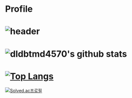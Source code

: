 # Profile
![header](https://capsule-render.vercel.app/api?type=waving&color=gradient&height=300&section=header&text=Github%20render&fontSize=90)
======
![dldbtmd4570's github stats](https://github-readme-stats.vercel.app/api?username=dldbtmd4570&show_icons=true)
======
[![Top Langs](https://github-readme-stats.vercel.app/api/top-langs/?username=dldbtmd4570)](https://github.com/dldbtmd4570/github-readme-stats)
======
[![Solved.ac프로필](http://mazassumnida.wtf/api/v2/generate_badge?boj=djdjman1{handle})](https://solved.ac/djdjman1/{handle})
